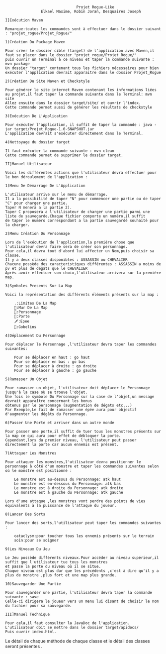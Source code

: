 									Projet Rogue-Like
                    Elkael Maxime, Robin Joran, Desquaires Joseph
                    
	I]Exécution Maven

	Remarque:toutes les commandes sont à effectuer dans le dossier suivant : "projet_rogue/Projet_Rogue/"

	1)Création Du Package Maven

    Pour créer le dossier cible (target) de l'application avec Maven,il faut se placer dans le dossier "projet_rogue/Projet_Rogue/"
    puis ouvrir un Terminal à ce niveau et taper la commande suivante : mvn package
    Un dossier "target" contenant tous les fichiers nécessaires pour bien exécuter l'application devrait apparaitre dans le dossier Projet_Rogue

	2)Création Du Site Maven et Checkstyle

    Pour générer le site internet Maven contenant les informations liées au projet,il faut taper la commande suivante dans le Terminal: mvn site
    Allez ensuite dans le dossier target/site/ et ouvrir l'index.
    Cette commande permet aussi de générer les résultats de checkstyle

	3)Exécution De L'Application

    Pour exécuter l'application, il suffit de taper la commande : java -jar target/Projet_Rogue-1.0-SNAPSHOT.jar
    L'application devrait s'exécuter directement dans le Terminal.

	4)Nettoyage du dossier target

    Il faut exécuter la commande suivante : mvn clean
    Cette commande permet de supprimer le dossier target.
    
	II]Manuel Utilisateur

	Voici les différentes actions que l'utilisateur devra effectuer pour le bon déroulement de l'application :

	1)Menu De Démarrage De L'Application

    L'utilisateur arrive sur le menu de démarrage.
    Il a la possibilité de taper "N" pour commencer une partie ou de taper "C" pour charger une partie.
    Taper N menera a la partie 2).
    Taper C proposera a l'utilisateur de charger une partie parmi une liste de sauvegarde.Chaque fichier comporte un numéro,il suffit
    de taper le numéro correspondant a la partie sauvegardé souhaité pour la charger.

	2)Menu Création Du Personnage

    Lors de l'exécution de l'application,la première chose que l'utilisateur devra faire sera de créer son personnage.
    Pour cela,il devra tout d'abord lui affecter un Nom,puis choisir sa classe.
    Il y a deux classes disponibles : ASSASSIN ou CHEVALIER
    Chacune possède des caracteristiques différentes : ASSASSIN a moins de pv et plus de dégats que le CHEVALIER
    Après avoir effectuer son choix,l'utilisateur arrivera sur la première map.

	3)Symboles Presents Sur La Map

    Voici la représentation des différents éléments présents sur la map :

        .:Limites De La Map
        💂:Mur De La Map
        💂:Personnage
        🚪:Porte 
        🗡️:Epee
        👻:Gobelins

	4)Déplacement Du Personnage

    Pour déplacer le Personnage ,l'utilisateur devra taper les commandes suivantes:

        Pour se déplacer en haut : go haut
        Pour se déplacer en bas : go bas
        Pour se déplacer à droite : go droite
        Pour se déplacer à gauche : go gauche

	5)Ramasser Un Objet

    Pour ramasser un objet, l'utilisateur doit déplacer le Personnage jusqu'à la case où se trouve l'objet.
    Une fois le symbole Du Personnage sur la case de l'objet,un message devrait apparaître concernant les bonus 
    obtenus par le personnage (augmentation de dégats etc...)
    Par Exemple,Le fait de ramasser une épée aura pour objectif d'augmenter les dégâts du Personnage.

	6)Passer Une Porte et arriver dans un autre monde

    Pour passer une porte,il suffit de tuer tous les monstres présents sur la map ce qui aura pour effet de débloquer la porte.
    Cependant,lors du premier niveau, l'utilisateur peut passer directement la porte car aucun ennemis est présent.

	7)Attaquer Les Monstres

    Pour attaquer les monstres,l'utilisateur devra positionner le personnage à côté d'un monstre et taper les commandes suivantes selon
    où le monstre est positionné :

        Le monstre est au-dessus du Personnage: atk haut
        Le monstre est en-dessous du Personnage: atk bas
        Le monstre est à droite du Personnage: atk droite
        Le monstre est à gauche du Personnage: atk gauche

    Lors d'une attaque ,les monstres vont perdre des points de vies équivalents à la puissance de l'attaque du joueur.

	8)Lancer Des Sorts

    Pour lancer des sorts,l'utilisateur peut taper les commandes suivantes :

        cataclysm:pour toucher tous les ennemis présents sur le terrain
        soin:pour se soigner

	9)Les Niveaux Du Jeu

    Le Jeu possède différents niveaux.Pour accéder au niveau supérieur,il suffit que l'utilisateur tue tous les monstres
    et passe la porte du niveau où il se situe.
    Chaque niveau est plus dur que les précédents ,c'est à dire qu'il y a plus de monstre ,plus fort et une map plus grande.

	10)Sauvegarder Une Partie

    Pour sauvegarder une partie, l'utilisateur devra taper la commande suivante : save
    Celle-ci dirigera le joueur vers un menu lui disant de choisir le nom du fichier pour sa sauvegarde.
    
	III]Manuel Technique

	Pour cela,il faut consulter la JavaDoc de l'application.
	L'utilisateur doit se mettre dans le dossier target/apidocs/
	Puis ouvrir index.html.
Le détail de chaque méthode de chaque classe et le détail des classes seront présentes .